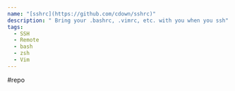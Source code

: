 ```yaml
---
name: "[sshrc](https://github.com/cdown/sshrc)"
description: " Bring your .bashrc, .vimrc, etc. with you when you ssh"
tags:
  - SSH
  - Remote
  - bash
  - zsh
  - Vim
---
```

#repo